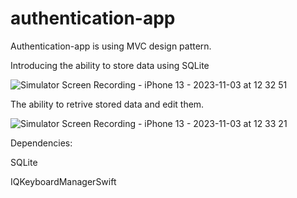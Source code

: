 # authentication-app
 Authentication-app is using MVC design pattern.

Introducing the ability to store data using SQLite


![Simulator Screen Recording - iPhone 13 - 2023-11-03 at 12 32 51](https://github.com/AhmedNafie/authentication-app/assets/101005449/3bd1bc40-0e02-4c2f-a874-b8bd2668a53e)


The ability to retrive stored data and edit them.


![Simulator Screen Recording - iPhone 13 - 2023-11-03 at 12 33 21](https://github.com/AhmedNafie/authentication-app/assets/101005449/d5d75bd6-3494-4255-9e2b-01559ba80200)






Dependencies:

SQLite 

IQKeyboardManagerSwift
